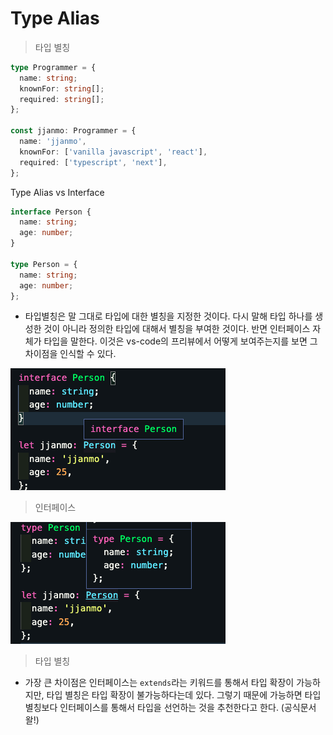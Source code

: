 # Type Alias

> 타입 별칭

```ts
type Programmer = {
  name: string;
  knownFor: string[];
  required: string[];
};

const jjanmo: Programmer = {
  name: 'jjanmo',
  knownFor: ['vanilla javascript', 'react'],
  required: ['typescript', 'next'],
};
```

Type Alias vs Interface

```ts
interface Person {
  name: string;
  age: number;
}

type Person = {
  name: string;
  age: number;
};
```

- 타입별칭은 말 그대로 타입에 대한 별칭을 지정한 것이다. 다시 말해 타입 하나를 생성한 것이 아니라 정의한 타입에 대해서 별칭을 부여한 것이다. 반면 인터페이스 자체가 타입을 말한다. 이것은 vs-code의 프리뷰에서 어떻게 보여주는지를 보면 그 차이점을 인식할 수 있다.

![interface](./../screenshots/interface.png)

> 인터페이스

![type-alias](./../screenshots/type-alias.png)

> 타입 별칭

- 가장 큰 차이점은 인터페이스는 `extends`라는 키워드를 통해서 타입 확장이 가능하지만, 타입 별칭은 타입 확장이 불가능하다는데 있다. 그렇기 때문에 가능하면 타입 별칭보다 인터페이스를 통해서 타입을 선언하는 것을 추천한다고 한다. (공식문서왈!)
